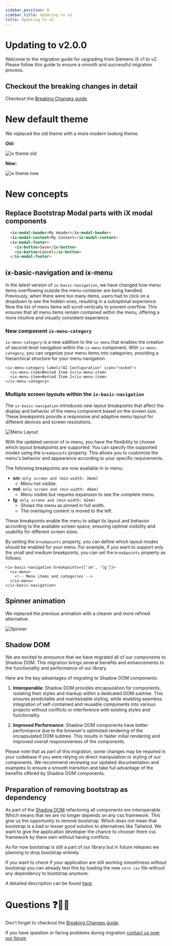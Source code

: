 ```yaml
---
sidebar_position: 0
sidebar_title: Updating to v2
title: Updating to v2
---
```


# Updating to v2.0.0

Welcome to the migration guide for upgrading from Siemens iX v1 to v2.
Please follow this guide to ensure a smooth and successful migration process.

## Checkout the breaking changes in detail

Checkout the [Breaking Changes guide](https://github.com/siemens/ix/blob/main/BREAKING_CHANGES.md#v200).

# New default theme

We replaced the old theme with a more modern looking theme.

__Old:__

![ix theme old](theme_old.png)

__New:__

![ix theme new](theme_new.png)


# New concepts

## Replace Bootstrap Modal parts with iX modal components

```html
  <ix-modal-header>My Header</ix-modal-header>
  <ix-modal-content>My Content</ix-modal-content>
  <ix-modal-footer>
    <ix-button>Save</ix-button>
    <ix-button>Cancel</ix-button>
  </ix-modal-footer>
```

## ix-basic-navigation and ix-menu

In the latest version of `ix-basic-navigation`, we have changed how menu items overflowing outside the menu container are being handled. Previously, when there were too many items, users had to click on a dropdown to see the hidden ones, resulting in a suboptimal experience.
Now the list of menu items will scroll vertically to prevent overflow.
This ensures that all menu items remain contained within the menu, offering a more intuitive and visually consistent experience.

### New component `ix-menu-category`

`ix-menu-category` is a new addition to the `ix-menu` that enables the creation of second-level navigation within the `ix-menu` component. With `ix-menu-category`, you can organize your menu items into categories, providing a hierarchical structure for your menu navigation.

```tsx
<ix-menu-category label="AI Configuration" icon="rocket">
  <ix-menu-item>Nested Item 1</ix-menu-item>
  <ix-menu-item>Nested Item 2</ix-menu-item>
</ix-menu-category>
```

### Multiple screen layouts within the `ix-basic-navigation`

The `ix-basic-navigation` introduces new layout breakpoints that affect the display and behavior of the menu component based on the screen size. These breakpoints provide a responsive and adaptive menu layout for different devices and screen resolutions.

![Menu Layout](capture_layout_feature.gif)

With the updated version of ix-menu, you have the flexibility to choose which layout breakpoints are supported. You can specify the supported modes using the `breakpoints` property. This allows you to customize the menu's behavior and appearance according to your specific requirements.

The following breakpoints are now available in ix-menu:

- **sm**: `only screen and (min-width: 36em)`
  - Menu not visible.
- **md**: `only screen and (min-width: 48em)`
  - Menu visible but requires expansion to see the complete menu.
- **lg**: `only screen and (min-width: 62em)`
  - Shows the menu as pinned in full width.
  - The overlaying content is moved to the left.

These breakpoints enable the menu to adapt its layout and behavior according to the available screen space, ensuring optimal visibility and usability for different screen sizes.

By setting the `breakpoints` property, you can define which layout modes should be enabled for your menu. For example, if you want to support only the small and medium breakpoints, you can set the `breakpoints` property as follows:

```tsx
<ix-basic-navigation breakpoints={['sm', 'lg']}>
  <ix-menu>
    <!-- Menu items and categories -->
  </ix-menu>
</ix-basic-navigation>
```

## Spinner animation

We replaced the previous animation with a cleaner and more refined alternative.

![Spinner](spinner.gif)

## Shadow DOM

We are excited to announce that we have migrated all of our components to Shadow DOM. This migration brings several benefits and enhancements to the functionality and performance of our library.

Here are the key advantages of migrating to Shadow DOM components:

1. **Interoperable**: Shadow DOM provides encapsulation for components, isolating their styles and markup within a dedicated DOM subtree. This ensures predictable and maintainable styling, while enabling seamless integration of self-contained and reusable components into various projects without conflicts or interference with existing styles and functionality.

2. **Improved Performance**: Shadow DOM components have better performance due to the browser's optimized rendering of the encapsulated DOM subtree. This results in faster initial rendering and improved overall responsiveness of the components.

Please note that as part of this migration, some changes may be required in your codebase if you were relying on direct manipulation or styling of our components. We recommend reviewing our updated documentation and examples to ensure a smooth transition and take full advantage of the benefits offered by Shadow DOM components.

## Preparation of removing bootstrap as dependency

As part of the [Shadow DOM](#shadow-dom) refactoring all components are interoperable. Which means that we are no longer depends on any css framework. This give us the opportunity to remove bootstrap. Which does not mean that bootstrap is a bad or lesser good solution to alternatives like Tailwind. We want to give the application developer the chance to chooser there css framework by there own without having conflicts.

As for now bootstrap is still a part of our library but in future releases we planning to drop bootstrap entirely.

If you want to check if your application are still working smoothness without bootstrap you can already test this by loading the new `core css` file without any dependency to bootstrap anymore.

A detailed description can be found [here](./../../guidelines/theme#applying-only-one-theme-to-reduce-build-size).

# Questions ❓🙋‍♀️

Don't forget to checkout the [Breaking Changes guide](https://github.com/siemens/ix/blob/main/BREAKING_CHANGES.md).

If you have question or facing problems during migration [contact us over our forum](https://community.siemens.com/c/ix/)
